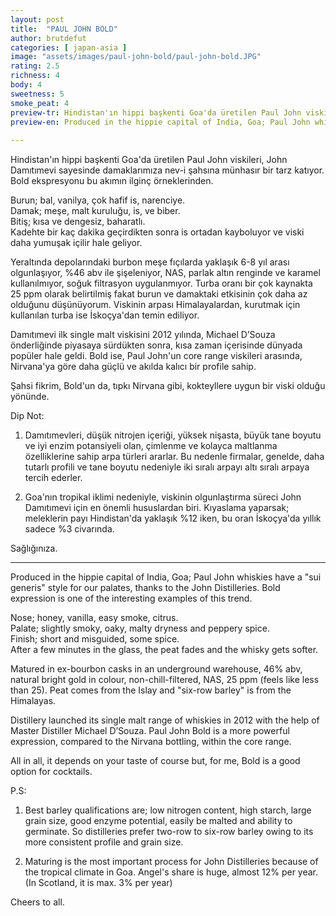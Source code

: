 ```yaml
---
layout: post
title:  "PAUL JOHN BOLD"
author: brutdefut
categories: [ japan-asia ]
image: "assets/images/paul-john-bold/paul-john-bold.JPG"
rating: 2.5
richness: 4
body: 4
sweetness: 5
smoke_peat: 4
preview-tr: Hindistan'ın hippi başkenti Goa'da üretilen Paul John viskileri, John Damıtımevi sayesinde damaklarımıza nev-i şahsına münhasır bir tarz katıyor.        
preview-en: Produced in the hippie capital of India, Goa; Paul John whiskies have a "sui generis" style for our palates.      
     
---
```


Hindistan'ın hippi başkenti Goa'da üretilen Paul John viskileri, John Damıtımevi sayesinde damaklarımıza nev-i şahsına münhasır bir tarz katıyor. Bold ekspresyonu bu akımın ilginç örneklerinden.   

Burun; bal, vanilya, çok hafif is, narenciye.  
Damak; meşe, malt kuruluğu, is, ve biber.  
Bitiş; kısa ve dengesiz, baharatlı.  
Kadehte bir kaç dakika geçirdikten sonra is ortadan kayboluyor ve viski daha yumuşak içilir hale geliyor.  

Yeraltında depolarındaki burbon meşe fıçılarda yaklaşık 6-8 yıl arası olgunlaşıyor, %46 abv ile şişeleniyor, NAS, parlak altın renginde ve karamel kullanılmıyor, soğuk filtrasyon uygulanmıyor. Turba oranı bir çok kaynakta 25 ppm olarak belirtilmiş fakat burun ve damaktaki etkisinin çok daha az olduğunu düşünüyorum. Viskinin arpası Himalayalardan, kurutmak için kullanılan turba ise İskoçya'dan temin ediliyor.   

Damıtımevi ilk single malt viskisini 2012 yılında, Michael D’Souza önderliğinde piyasaya sürdükten sonra, kısa zaman içerisinde dünyada popüler hale geldi. Bold ise, Paul John'un core range viskileri arasında, Nirvana'ya göre daha güçlü ve akılda kalıcı bir profile sahip.  

Şahsi fikrim, Bold'un da, tıpkı Nirvana gibi, kokteyllere uygun bir viski olduğu yönünde.   

Dip Not:  
1) Damıtımevleri, düşük nitrojen içeriği, yüksek nişasta, büyük tane boyutu ve iyi enzim potansiyeli olan, çimlenme ve kolayca maltlanma özelliklerine sahip arpa türleri ararlar. Bu nedenle firmalar, genelde, daha tutarlı profili ve tane boyutu nedeniyle iki sıralı arpayı altı sıralı arpaya tercih ederler.  

2) Goa'nın tropikal iklimi nedeniyle, viskinin olgunlaştırma süreci John Damıtımevi için en önemli hususlardan biri. Kıyaslama yaparsak; meleklerin payı Hindistan'da yaklaşık %12 iken, bu oran İskoçya'da yıllık sadece %3 civarında.   

Sağlığınıza.     
   
-----------------------------------------------

<p id="english"></p>

Produced in the hippie capital of India, Goa; Paul John whiskies have a "sui generis" style for our palates, thanks to the John Distilleries. Bold expression is one of the interesting examples of this trend.
  

Nose; honey, vanilla, easy smoke, citrus.  
Palate; slightly smoky, oaky, malty dryness and peppery spice.  
Finish; short and misguided, some spice.  
After a few minutes in the glass, the peat fades and the whisky gets softer.  

Matured in ex-bourbon casks in an underground warehouse, 46% abv, natural bright gold in colour, non-chill-filtered, NAS, 25 ppm (feels like less than 25). Peat comes from the Islay and "six-row barley" is from the Himalayas.  

Distillery launched its single malt range of whiskies in 2012 with the help of Master Distiller Michael D’Souza. Paul John Bold is a more powerful expression, compared to the Nirvana bottling, within the core range.  

All in all, it depends on your taste of course but, for me, Bold is a good option for cocktails.  

P.S:  
1) Best barley qualifications are; low nitrogen content, high starch, large grain size, good enzyme potential, easily be malted and ability to germinate. So distilleries prefer two-row to six-row barley owing to its more consistent profile and grain size.     

2) Maturing is the most important process for John Distilleries because of the tropical climate in Goa. Angel's share is huge, almost 12% per year. (In Scotland, it is max. 3% per year)     

Cheers to all.       
